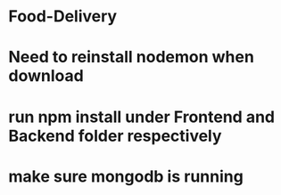 # Food-Delivery
# Need to reinstall nodemon when download
# run npm install under Frontend and Backend folder respectively
# make sure mongodb is running 
